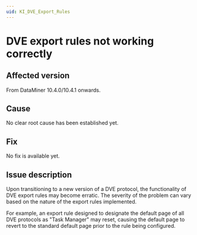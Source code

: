 ```yaml
---
uid: KI_DVE_Export_Rules
---
```


# DVE export rules not working correctly

## Affected version

From DataMiner 10.4.0/10.4.1 onwards.

## Cause

No clear root cause has been established yet.

## Fix

No fix is available yet.

## Issue description

Upon transitioning to a new version of a DVE protocol, the functionality of DVE export rules may become erratic. The severity of the problem can vary based on the nature of the export rules implemented.

For example, an export rule designed to designate the default page of all DVE protocols as "Task Manager" may reset, causing the default page to revert to the standard default page prior to the rule being configured.
